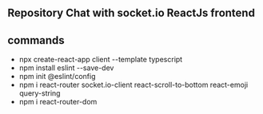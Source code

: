 ## Repository Chat with socket.io ReactJs frontend

## commands
- npx create-react-app client --template typescript
- npm install eslint --save-dev
- npm init @eslint/config
- npm i react-router socket.io-client react-scroll-to-bottom react-emoji query-string
- npm i react-router-dom